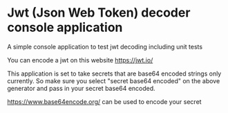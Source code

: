 # Jwt (Json Web Token) decoder console application

A simple console application to test jwt decoding including unit tests

You can encode a jwt on this website https://jwt.io/

This application is set to take secrets that are base64 encoded strings only currently. So make sure you select "secret base64 encoded" on the above generator and pass in your secret base64 encoded.

https://www.base64encode.org/ can be used to encode your secret
